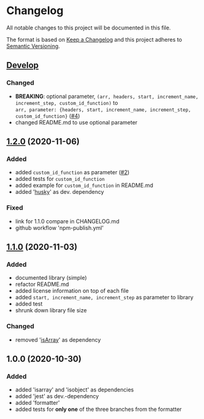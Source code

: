 # Changelog

All notable changes to this project will be documented in this file.

The format is based on [Keep a Changelog](http://keepachangelog.com/en/1.0.0/)
and this project adheres to [Semantic Versioning](http://semver.org/spec/v2.0.0.html).


## [Develop]

### Changed

- **BREAKING**: optional parameter, `(arr, headers, start, increment_name, increment_step, custom_id_function)` to<br>`arr, parameter: {headers, start, increment_name, increment_step, custom_id_function}` ([#4])
- changed README.md to use optional parameter

### 

## [1.2.0] (2020-11-06)

### Added

- added `custom_id_function` as parameter ([#2])
- added tests for `custom_id_function`
- added example for `custom_id_function` in README.md
- added '[husky](https://www.npmjs.com/package/husky)' as dev. dependency

### Fixed

- link for 1.1.0 compare in CHANGELOG.md
- github workflow 'npm-publish.yml'

## [1.1.0] (2020-11-03)

### Added

- documented library (simple)
- refactor README.md
- added license information on top of each file
- added `start, increment_name, increment_step` as parameter to library
- added test
- shrunk down library file size

### Changed

- removed '[isArray](https://www.npmjs.com/package/isarray)' as dependency

## 1.0.0 (2020-10-30)

### Added

- added 'isarray' and 'isobject' as dependencies
- added 'jest' as dev.-dependency
- added 'formatter'
- added tests for <b>only one</b> of the three branches from the formatter

[#2]: https://github.com/LetsMelon/addIdToArray/issues/2
[#4]: https://github.com/LetsMelon/addIdToArray/issues/4

[develop]: https://github.com/LetsMelon/addIdToArray/compare/main...develop
[1.2.0]: https://github.com/LetsMelon/addIdToArray/compare/v1.1.0...v1.2.0
[1.1.0]: https://github.com/LetsMelon/addIdToArray/compare/v1.0.0...v1.1.0
